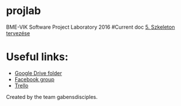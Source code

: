 # projlab
BME-VIK Software Project Laboratory 2016
#Current doc
<a href="https://docs.google.com/document/d/1aiqjF5pvMIoZE9btp4rLavD7Kt-2Qac1aM_V4OhGx1g/edit">5. Szkeleton tervezése</a>
# Useful links:
<ul>
<li><a href="https://drive.google.com/drive/u/0/folders/0Bw-xAdb3W-NGbXJycGl0b3h2UXM">Google Drive folder</a></li>
<li><a href="https://www.facebook.com/groups/533227723524350/">Facebook group</a></li>
<li><a href="https://trello.com/b/4YOVSrMX/gaben-s-disciples">Trello</a></li>
</ul>
Created by the team gabensdisciples.